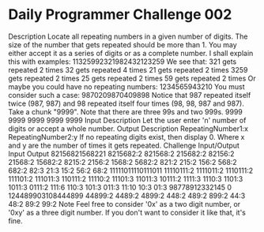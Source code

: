 # Daily Programmer Challenge 002
 Description Locate all repeating numbers in a given number of digits. The size of the number that gets repeated should be more than 1. You may either accept it as a series of digits or as a complete number. I shall explain this with examples:  11325992321982432123259  We see that:  321 gets repeated 2 times  32 gets repeated 4 times  21 gets repeated 2 times  3259 gets repeated 2 times  25 gets repeated 2 times  59 gets repeated 2 times  Or maybe you could have no repeating numbers:  1234565943210  You must consider such a case:  9870209870409898  Notice that 987 repeated itself twice (987, 987) and 98 repeated itself four times (98, 98, 987 and 987).  Take a chunk "9999". Note that there are three 99s and two 999s.  9999 9999 9999  9999 9999  Input Description Let the user enter 'n' number of digits or accept a whole number.  Output Description RepeatingNumber1:x RepeatingNumber2:y  If no repeating digits exist, then display 0.  Where x and y are the number of times it gets repeated.  Challenge Input/Output Input	Output 82156821568221	8215682:2 821568:2 215682:2 82156:2 21568:2 15682:2 8215:2 2156:2 1568:2 5682:2 821:2 215:2 156:2 568:2 682:2 82:3 21:3 15:2 56:2 68:2 11111011110111011	11110111:2 1111011:2 1110111:2 111101:2 111011:3 110111:2 11110:2 11101:3 11011:3 10111:2 1111:3 1110:3 1101:3 1011:3 0111:2 111:6 110:3 101:3 011:3 11:10 10:3 01:3 98778912332145	0 124489903108444899	44899:2 4489:2 4899:2 448:2 489:2 899:2 44:3 48:2 89:2 99:2 Note Feel free to consider '0x' as a two digit number, or '0xy' as a three digit number. If you don't want to consider it like that, it's fine.
